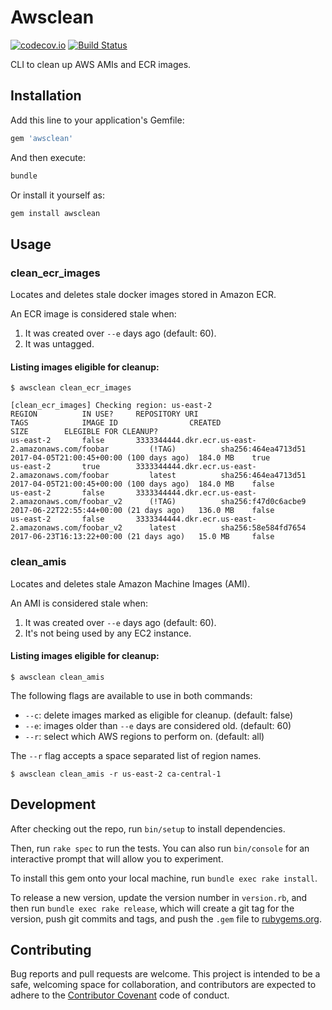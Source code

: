# Awsclean

[![codecov.io](https://codecov.io/github/riboseinc/awsclean/coverage.svg?branch=master)](https://codecov.io/github/riboseinc/awsclean?branch=master)
[![Build Status](https://travis-ci.org/riboseinc/awsclean.svg?branch=master)](https://travis-ci.org/riboseinc/awsclean)

CLI to clean up AWS AMIs and ECR images.

## Installation

Add this line to your application's Gemfile:

```ruby
gem 'awsclean'
```

And then execute:

```ruby
bundle
```

Or install it yourself as:

```ruby
gem install awsclean
```

## Usage

### clean_ecr_images

Locates and deletes stale docker images stored in Amazon ECR.

An ECR image is considered stale when:

1. It was created over `--e` days ago (default: 60).
2. It was untagged.

#### Listing images eligible for cleanup:

```
$ awsclean clean_ecr_images
```

```
[clean_ecr_images] Checking region: us-east-2
REGION          IN USE?     REPOSITORY URI                                            TAGS            IMAGE ID                CREATED                                   SIZE        ELEGIBLE FOR CLEANUP?
us-east-2       false       3333344444.dkr.ecr.us-east-2.amazonaws.com/foobar         (!TAG)          sha256:464ea4713d51     2017-04-05T21:00:45+00:00 (100 days ago)  184.0 MB    true
us-east-2       true        3333344444.dkr.ecr.us-east-2.amazonaws.com/foobar         latest          sha256:464ea4713d51     2017-04-05T21:00:45+00:00 (100 days ago)  184.0 MB    false
us-east-2       false       3333344444.dkr.ecr.us-east-2.amazonaws.com/foobar_v2      (!TAG)          sha256:f47d0c6acbe9     2017-06-22T22:55:44+00:00 (21 days ago)   136.0 MB    false
us-east-2       false       3333344444.dkr.ecr.us-east-2.amazonaws.com/foobar_v2      latest          sha256:58e584fd7654     2017-06-23T16:13:22+00:00 (21 days ago)   15.0 MB     false
```

### clean_amis

Locates and deletes stale Amazon Machine Images (AMI).

An AMI is considered stale when:

1. It was created over `--e` days ago (default: 60).
2. It's not being used by any EC2 instance.

#### Listing images eligible for cleanup:

```
$ awsclean clean_amis
```

The following flags are available to use in both commands:

* `--c`: delete images marked as eligible for cleanup. (default: false)
* `--e`: images older than `--e` days are considered old. (default: 60)
* `--r`: select which AWS regions to perform on. (default: all)

The `--r` flag accepts a space separated list of region names.

```
$ awsclean clean_amis -r us-east-2 ca-central-1
```

## Development
After checking out the repo, run `bin/setup` to install dependencies.

Then, run `rake spec` to run the tests. You can also run `bin/console`
for an interactive prompt that will allow you to experiment.

To install this gem onto your local machine, run `bundle exec rake install`.

To release a new version, update the version number in
`version.rb`, and then run `bundle exec rake release`, which will create
a git tag for the version, push git commits and tags, and push the
`.gem` file to [rubygems.org](https://rubygems.org).

## Contributing

Bug reports and pull requests are welcome. This project is intended to
be a safe, welcoming space for collaboration, and contributors are
expected to adhere to the [Contributor
Covenant](http://contributor-covenant.org) code of conduct.

